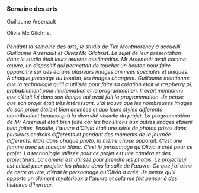 ### Semaine des arts


Guillaume Arsenault

Olivia Mc Gilchrist

###### Pendant la semaine des arts, le studio de Tim Montmorency a accueilli Guillaume Arsenault et Olivia Mc Gilchrist. Le sujet de leur présentation dans le studio était leurs œuvres multimédias. Mr Arsenault avait comme œuvre, un dispositif qui permettait de toucher un bouton pour faire apparaitre sur des écrans plusieurs images animées spéciales et uniques. À chaque pressage du bouton, les images changent. Guillaume mentionne que la technologie qu’il a utilisée pour faire sa création était le raspberry pi, probablement pour l’automation et la programmation. Il avait mentionné que c’était lui dans son équipe qui avait fait la programmation. Je pense que son projet était très intéressant. J’ai trouvé que les nombreuses images de son projet étaient bien animées et que leurs styles différents contribuaient beaucoup à la diversité visuelle du projet. La programmation de Mr Arsenault était bien faite car les transitions aux autres images étaient bien faites. Ensuite, l’œuvre d’Olivia était une série de photos prises dans plusieurs endroits différents et pendant des moments de la journée différents. Mais dans chaque photo, la même chose apparaît. C’est une femme avec un masque blanc. C’est le personnage qu’Olivia a créé pour ce projet. La technologie utilisée pour ce projet est une caméra et des projecteurs. La caméra est utilisée pour prendre les photos. Le projecteur est utilisé pour projeter les photos dans la salle de l’œuvre. Ce que j’ai aimé de cette œuvre, c’était le personnage qu’Olivia a créé. Je pense qu’il apporte un élément mystérieux à l’œuvre et cela me fait penser à des histoires d’horreur.







